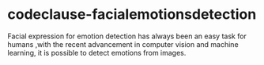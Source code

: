 # codeclause-facialemotionsdetection
Facial expression for emotion detection has always been an easy task for humans ,with the recent advancement in computer vision and machine learning, it is possible to detect emotions from images.
